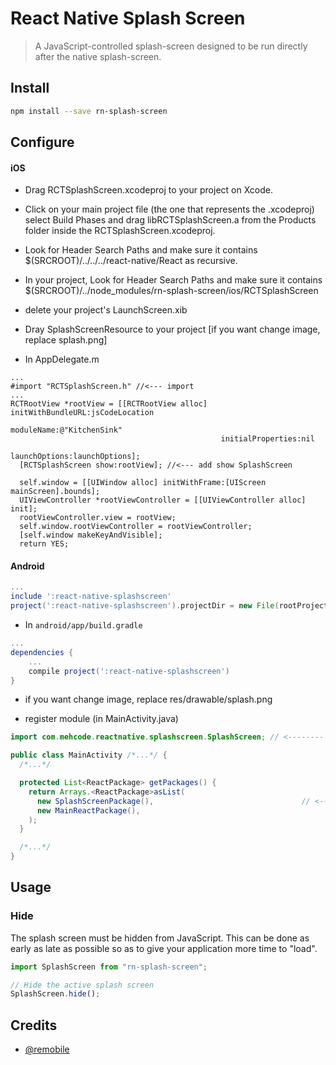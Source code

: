 # React Native Splash Screen
> A JavaScript-controlled splash-screen designed to be run directly after the native splash-screen.

## Install
```sh
npm install --save rn-splash-screen
```

## Configure

#### iOS

* Drag RCTSplashScreen.xcodeproj to your project on Xcode.
* Click on your main project file (the one that represents the .xcodeproj) select Build Phases and drag libRCTSplashScreen.a from the Products folder inside the RCTSplashScreen.xcodeproj.
* Look for Header Search Paths and make sure it contains $(SRCROOT)/../../../react-native/React as recursive.

* In your project, Look for Header Search Paths and make sure it contains $(SRCROOT)/../node_modules/rn-splash-screen/ios/RCTSplashScreen

* delete your project's LaunchScreen.xib
* Dray SplashScreenResource to your project [if you want change image, replace splash.png]

* In AppDelegate.m
```objc
...
#import "RCTSplashScreen.h" //<--- import
...
RCTRootView *rootView = [[RCTRootView alloc] initWithBundleURL:jsCodeLocation
                                                      moduleName:@"KitchenSink"
                                               initialProperties:nil
                                                   launchOptions:launchOptions];
  [RCTSplashScreen show:rootView]; //<--- add show SplashScreen

  self.window = [[UIWindow alloc] initWithFrame:[UIScreen mainScreen].bounds];
  UIViewController *rootViewController = [[UIViewController alloc] init];
  rootViewController.view = rootView;
  self.window.rootViewController = rootViewController;
  [self.window makeKeyAndVisible];
  return YES;
```


#### Android
```gradle
...
include ':react-native-splashscreen'
project(':react-native-splashscreen').projectDir = new File(rootProject.projectDir, '../node_modules/rn-splash-screen/android')
```

* In `android/app/build.gradle`

```gradle
...
dependencies {
    ...
    compile project(':react-native-splashscreen')
}
```
* if you want change image, replace res/drawable/splash.png

* register module (in MainActivity.java)

```java
import com.mehcode.reactnative.splashscreen.SplashScreen; // <--------

public class MainActivity /*...*/ {
  /*...*/

  protected List<ReactPackage> getPackages() {
    return Arrays.<ReactPackage>asList(
      new SplashScreenPackage(),                                 // <--------
      new MainReactPackage(),
    );
  }

  /*...*/
}
```

## Usage

### Hide
The splash screen must be hidden from JavaScript. This can be done as early
as late as possible so as to give your application more time to "load".

```js
import SplashScreen from "rn-splash-screen";

// Hide the active splash screen
SplashScreen.hide();
```

## Credits

 - [@remobile](https://github.com/remobile)
